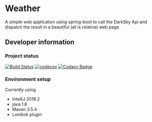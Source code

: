 # Weather
A simple web application using spring-boot to call the DarkSky Api and dispatch the result in a beautiful (all is relative) web page 

## Developer information
### Project status
[![Build Status](https://travis-ci.org/ErwanLT/Weather.svg?branch=master)](https://travis-ci.org/ErwanLT/Weather)
[![codecov](https://codecov.io/gh/ErwanLT/Weather/branch/master/graph/badge.svg)](https://codecov.io/gh/ErwanLT/Weather)
[![Codacy Badge](https://api.codacy.com/project/badge/Grade/d49bd42b687748199013d117fb0aaa1c)](https://www.codacy.com/app/ErwanLT/Weather?utm_source=github.com&amp;utm_medium=referral&amp;utm_content=ErwanLT/Weather&amp;utm_campaign=Badge_Grade)

### Environment setup
Currently using
  - IntelliJ 2018.2
  - java 1.8
  - Maven 3.5.4
  - Lombok plugin
